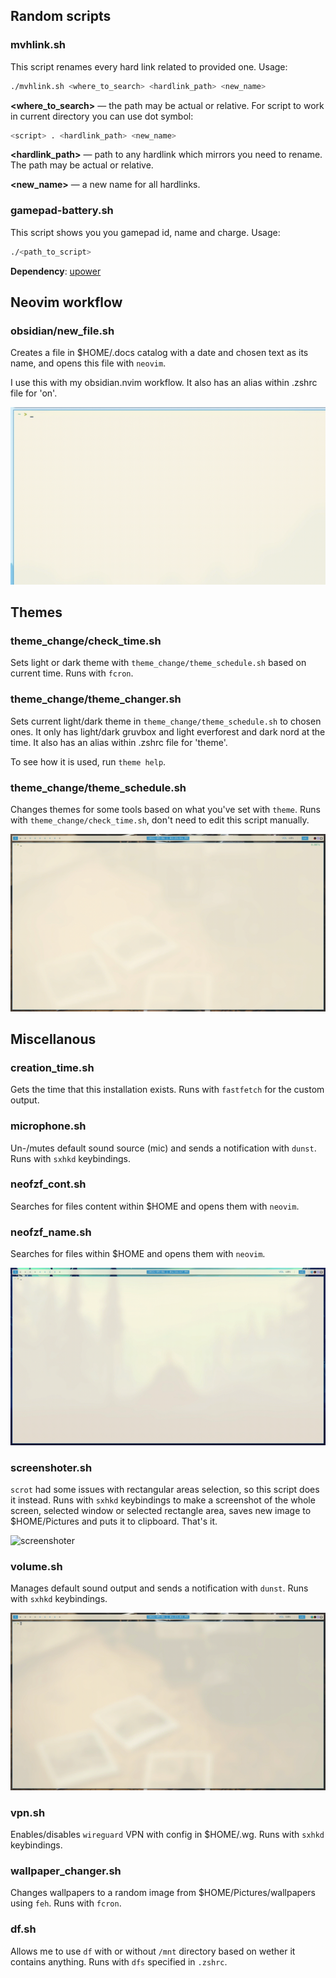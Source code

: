 ## Random scripts
### mvhlink.sh
This script renames every hard link related to provided one. Usage:
```bash
./mvhlink.sh <where_to_search> <hardlink_path> <new_name>
```

**<where_to_search>** — the path may be actual or relative. For script to work in current directory you can use dot symbol:
```bash
<script> . <hardlink_path> <new_name>
```

**<hardlink_path>** — path to any hardlink which mirrors you need to rename. The path may be actual or relative.

**<new_name>** — a new name for all hardlinks.


### gamepad-battery.sh
This script shows you you gamepad id, name and charge. Usage:
```bash
./<path_to_script>
```

**Dependency**: [upower](https://gitlab.freedesktop.org/upower/upower)

## Neovim workflow
### obsidian/new_file.sh
Creates a file in $HOME/.docs catalog with a date and chosen text as its name, and opens this file with `neovim`.

I use this with my obsidian.nvim workflow. It also has an alias within .zshrc file for 'on'.

![new_file](previews/new_file.gif)


## Themes
### theme_change/check_time.sh
Sets light or dark theme with `theme_change/theme_schedule.sh` based on current time. Runs with `fcron`.


### theme_change/theme_changer.sh
Sets current light/dark theme in `theme_change/theme_schedule.sh` to chosen ones. It only has light/dark gruvbox and light everforest and dark nord at the time. It also has an alias within .zshrc file for 'theme'.

To see how it is used, run `theme help`.


### theme_change/theme_schedule.sh
Changes themes for some tools based on what you've set with `theme`. Runs with `theme_change/check_time.sh`, don't need to edit this script manually.

![theme](previews/theme.gif)


## Miscellanous
### creation_time.sh
Gets the time that this installation exists. Runs with `fastfetch` for the custom output.


### microphone.sh
Un-/mutes default sound source (mic) and sends a notification with `dunst`. Runs with `sxhkd` keybindings.


### neofzf_cont.sh
Searches for files content within $HOME and opens them with `neovim`.


### neofzf_name.sh
Searches for files within $HOME and opens them with `neovim`.

![neofzf](previews/neofzf.gif)


### screenshoter.sh
`scrot` had some issues with rectangular areas selection, so this script does it instead. Runs with `sxhkd` keybindings to make a screenshot of the whole screen, selected window or selected rectangle area, saves new image to $HOME/Pictures and puts it to clipboard. That's it.

![screenshoter](previews/screenshoter.gif)


### volume.sh
Manages default sound output and sends a notification with `dunst`. Runs with `sxhkd` keybindings.

![volume](previews/volume.gif)


### vpn.sh
Enables/disables `wireguard` VPN with config in $HOME/.wg. Runs with `sxhkd` keybindings.


### wallpaper_changer.sh
Changes wallpapers to a random image from $HOME/Pictures/wallpapers using `feh`. Runs with `fcron`.


### df.sh
Allows me to use `df` with or without `/mnt` directory based on wether it contains anything. Runs with `dfs` specified in `.zshrc`.
